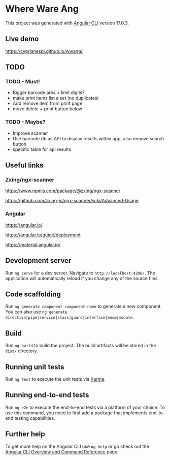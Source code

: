 # Where Ware Ang

This project was generated with [Angular CLI](https://github.com/angular/angular-cli) version 17.0.3.

## Live demo

https://cyprianespi.github.io/wwang/

## TODO

### TODO - Must!

- Bigger barcode area + limit digits?
- make print items list a set (no duplicates)
- Add remove item from print page
- move delete + print button below

### TODO - Maybe?

- Improve scanner
- Use barcode db as API to display results within app, also remove search button
- specific table for api results


## Useful links

### Zxing/ngx-scanner

https://www.npmjs.com/package/@zxing/ngx-scanner

https://github.com/zxing-js/ngx-scanner/wiki/Advanced-Usage

### Angular

https://angular.io/

https://angular.io/guide/deployment

https://material.angular.io/

## Development server

Run `ng serve` for a dev server. Navigate to `http://localhost:4200/`. The application will automatically reload if you change any of the source files.

## Code scaffolding

Run `ng generate component component-name` to generate a new component. You can also use `ng generate directive|pipe|service|class|guard|interface|enum|module`.

## Build

Run `ng build` to build the project. The build artifacts will be stored in the `dist/` directory.

## Running unit tests

Run `ng test` to execute the unit tests via [Karma](https://karma-runner.github.io).

## Running end-to-end tests

Run `ng e2e` to execute the end-to-end tests via a platform of your choice. To use this command, you need to first add a package that implements end-to-end testing capabilities.

## Further help

To get more help on the Angular CLI use `ng help` or go check out the [Angular CLI Overview and Command Reference](https://angular.io/cli) page.
